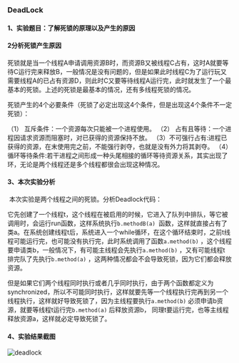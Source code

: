 ### DeadLock

#### 1、实验题目：了解死锁的原理以及产生的原因

#### 2分析死锁产生原因

​	 死锁就是当一个线程A申请调用资源B时，而资源B又被线程C占有，这时A就要等待C运行完来释放B，一般情况是没有问题的，但是如果此时线程C为了运行玩又需要线程A的已占有资源D，则此时C又要等待线程A运行完，此时就发生了一个最基本的死锁。上述的死锁是最基本的情况，还有多线程死锁的情况。

​	死锁产生的4个必要条件（死锁了必定出现这4个条件，但是出现这4个条件不一定死锁）：

（1） 互斥条件：一个资源每次只能被一个进程使用。
（2） 占有且等待：一个进程因请求资源而阻塞时，对已获得的资源保持不放。
（3）不可强行占有:进程已获得的资源，在末使用完之前，不能强行剥夺，也就是没有外力将其剥夺。
（4） 循环等待条件:若干进程之间形成一种头尾相接的循环等待资源关系，其实出现了环，无论是两个线程还是多个线程都很会出现这种情况。

#### 3、本次实验分析

​	本次实验是两个线程之间的死锁。分析Deadlock代码：

​	它先创建了一个线程t，这个线程在被启用的时候，它进入了队列中排队，等它被调用时，会运行run函数，这样系统执行`b.methodB(a) `函数，这样就直接占有了类a。在系统创建线程t后，系统进入一个while循环，在这个循环结束时，之前t线程可能运行完，也可能没有执行完，此时系统调用了函数`a.method(b)` ，这个线程要申请类b，一般情况下，有可能主线程会先执行`a.method(b)` ，又有可能线程t 排完队了先执行`b.method(a)` ，这两种情况都会不会导致死锁，因为它们都会释放资源。

​	但是如果它们两个线程同时执行或者几乎同时执行，由于两个函数都定义为synchronized，所以不可能同时执行，这样就要先等一个线程执行完再到另一个线程执行，这样就好导致死锁了，因为主线程要执行`a.method(b)` 必须申请b资源，就要等线程t运行完`b.method(a)` 后释放资源b， 同理t要运行完，也等主线程释放资源a，这样就必定导致死锁了。

#### 4、实验结果截图







 ![deadlock](C:\Users\davidli\Desktop\deadlock.png)